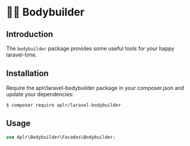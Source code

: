 # 💪🏻 Bodybuilder 

## Introduction

The `bodybuilder` package provides some useful tools for your happy laravel-time.

## Installation

Require the aplr/laravel-bodybuilder package in your composer.json and update your dependencies:

```shell
$ composer require aplr/laravel-bodybuilder
```

## Usage

```php
use Aplr\Bodybuilder\Facades\Bodybuilder;
```